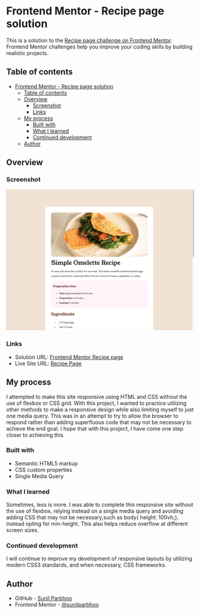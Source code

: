 # Frontend Mentor - Recipe page solution

This is a solution to the [Recipe page challenge on Frontend Mentor](https://www.frontendmentor.io/challenges/recipe-page-KiTsR8QQKm). Frontend Mentor challenges help you improve your coding skills by building realistic projects.

## Table of contents

- [Frontend Mentor - Recipe page solution](#frontend-mentor---recipe-page-solution)
  - [Table of contents](#table-of-contents)
  - [Overview](#overview)
    - [Screenshot](#screenshot)
    - [Links](#links)
  - [My process](#my-process)
    - [Built with](#built-with)
    - [What I learned](#what-i-learned)
    - [Continued development](#continued-development)
  - [Author](#author)

## Overview

### Screenshot

![](/images/Screenshot.png)

### Links

- Solution URL: [Frontend Mentor Recipe page](https://www.frontendmentor.io/solutions/responsive-recipe-page---html5-css3-jUbZ3QkygR)
- Live Site URL: [Recipe Page](https://sunilparbhoo.github.io/Frontend-Mentor-Recipe-Page/)

## My process

I attempted to make this site responsive using HTML and CSS without the use of flexbox or CSS grid. With this project, I wanted to practice utilizing other methods to make a responsive design while also limiting myself to just one media query. This was in an attempt to try to allow the browser to respond rather than adding superfluous code that may not be necessary to achieve the end goal. I hope that with this project, I have come one step closer to achieving this.

### Built with

- Semantic HTML5 markup
- CSS custom properties
- Single Media Query

### What I learned

Sometimes, less is more. I was able to complete this responsive site without the use of flexbox, relying instead on a single media query and avoiding adding CSS that may not be necessary,such as body{ height: 100vh;}, instead opting for min-height. This also helps reduce overflow at different screen sizes.

### Continued development

I will continue to improve my development of responsive layouts by utilizing modern CSS3 standards, and when necessary, CSS frameworks.

## Author

- GitHub - [Sunil Parbhoo](https://github.com/SunilParbhoo)
- Frontend Mentor - [@sunilparbhoo](https://www.frontendmentor.io/profile/sunilparbhoo)
